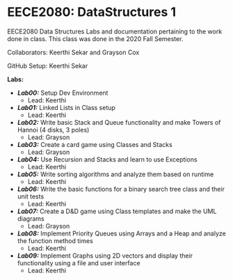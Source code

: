 # EECE2080: DataStructures 1
EECE2080 Data Structures Labs and documentation pertaining to the work done in class. This class was done in the 2020 Fall Semester.

Collaborators: Keerthi Sekar and Grayson Cox

GitHub Setup: Keerthi Sekar

**Labs:**
- ***Lab00:*** Setup Dev Environment
	- Lead: Keerthi
- ***Lab01:*** Linked Lists in Class setup
	- Lead: Keerthi
- ***Lab02:*** Write basic Stack and Queue functionality and make Towers of Hannoi (4 disks, 3 poles)
	- Lead: Grayson
- ***Lab03:*** Create a card game using Classes and Stacks
	- Lead: Grayson
- ***Lab04:*** Use Recursion and Stacks and learn to use Exceptions
	- Lead: Keerthi
- ***Lab05:*** Write sorting algorithms and analyze them based on runtime
	- Lead: Keerthi
- ***Lab06:*** Write the basic functions for a binary search tree class and their unit tests
	- Lead: Keerthi
- ***Lab07:*** Create a D&D game using Class templates and make the UML diagrams
	- Lead: Grayson
- ***Lab08:*** Implement Priority Queues using Arrays and a Heap and analyze the function method times
	- Lead: Keerthi
- ***Lab09:*** Implement Graphs using 2D vectors and display their functionality using a file and user interface
	- Lead: Keerthi
